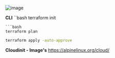 
![image](https://github.com/user-attachments/assets/a1f84a31-640c-4da0-9d0e-6762a92dcf98)


**CLI**
``bash
terraform init 
```
```bash
terraform plan
``` 
```bash
terraform apply -auto-approve
```

**Cloudinit - Image's** 
https://alpinelinux.org/cloud/
